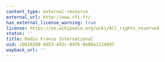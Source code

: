 ```yaml
---
content_type: external-resource
external_url: http://www.rfi.fr/
has_external_license_warning: true
license: https://en.wikipedia.org/wiki/All_rights_reserved
status: ''
title: Radio France International
uid: cb618260-8d53-492c-84fb-0e80a1114897
wayback_url: ''
---
```

